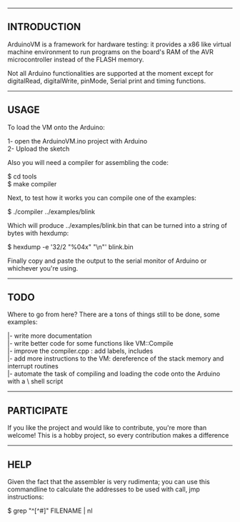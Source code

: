 
----------------
  INTRODUCTION
----------------

ArduinoVM is a framework for hardware testing: it provides a
x86 like virtual machine environment to run programs on the board's RAM
of the AVR microcontroller instead of the FLASH memory.

Not all Arduino functionalities are supported at the moment except
for digitalRead, digitalWrite, pinMode, Serial print and timing functions.

---------
  USAGE
---------

To load the VM onto the Arduino:

  1- open the ArduinoVM.ino project with Arduino
  \
  2- Upload the sketch

Also you will need a compiler for assembling the code: 

  $ cd tools
  \
  $ make compiler

Next, to test how it works you can compile one of the examples:

  $ ./compiler ../examples/blink

Which will produce ../examples/blink.bin that can be
turned into a string of bytes with hexdump:

  $ hexdump -e '32/2 "%04x" "\n"' blink.bin

Finally copy and paste the output to the serial monitor
of Arduino or whichever you're using.

--------
  TODO
--------
Where to go from here? There are a tons of things still to be done,
some examples:

|- write more documentation
\
|- write better code for some functions like VM::Compile
\
|- improve the compiler.cpp : add labels, includes
\
|- add more instructions to the VM: dereference of the stack memory and interrupt routines
\
|- automate the task of compiling and loading the code onto the Arduino with a
\  shell script 


-------------
 PARTICIPATE
-------------
If you like the project and would like to contribute, you're more than welcome! This is
a hobby project, so every contribution makes a difference

------
 HELP 
------
Given the fact that the assembler is very rudimenta; you can use this 
commandline to calculate the addresses to be used with call, jmp instructions:

  $ grep "^[^#]" FILENAME | nl



